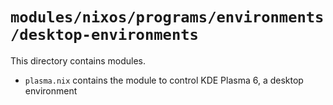 # `modules/nixos/programs/environments/desktop-environments`
This directory contains modules.
- `plasma.nix` contains the module to control KDE Plasma 6, a desktop environment
